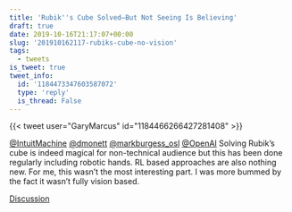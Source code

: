 ```yaml
---
title: 'Rubik''s Cube Solved—But Not Seeing Is Believing'
draft: true
date: 2019-10-16T21:17:07+00:00
slug: '201910162117-rubiks-cube-no-vision'
tags:
  - tweets
is_tweet: true
tweet_info:
  id: '1184473347603587072'
  type: 'reply'
  is_thread: False
---
```




{{< tweet user="GaryMarcus" id="1184466266427281408" >}}

[@IntuitMachine](https://x.com/IntuitMachine) [@dmonett](https://x.com/dmonett) [@markburgess_osl](https://x.com/markburgess_osl) [@OpenAI](https://x.com/OpenAI) Solving Rubik’s cube is indeed magical for non-technical audience but this has been done regularly including robotic hands. RL based approaches are also nothing new. For me, this wasn’t the most interesting part. I was more bummed by the fact it wasn’t fully vision based.

[Discussion](https://x.com/sytelus/status/1184473347603587072)
